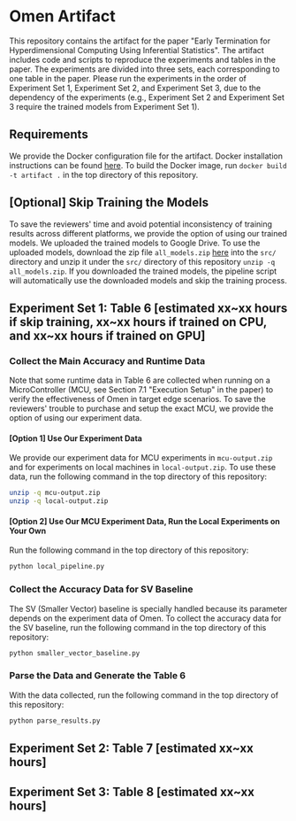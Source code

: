 # Omen Artifact

This repository contains the artifact for the paper "Early Termination for Hyperdimensional Computing Using Inferential Statistics".
The artifact includes code and scripts to reproduce the experiments and tables in the paper. The experiments are divided into three sets, each corresponding to one table in the paper. Please run the experiments in the order of Experiment Set 1, Experiment Set 2, and Experiment Set 3, due to the dependency of the experiments (e.g., Experiment Set 2 and Experiment Set 3 require the trained models from Experiment Set 1).

## Requirements
We provide the Docker configuration file for the artifact.
Docker installation instructions can be found [here](https://docs.docker.com/get-docker/).
To build the Docker image, run `docker build -t artifact .` in the top directory of this repository.

## [Optional] Skip Training the Models
To save the reviewers' time and avoid potential inconsistency of training results across different platforms, we provide the option of using our trained models. We uploaded the trained models to Google Drive. To use the uploaded models, download the zip file `all_models.zip` [here](https://drive.google.com/file/d/1ji3cbdqLh4uGsz0fReg1sh0deip7TMFn/view?usp=sharing) into the `src/` directory and unzip it under the `src/` directory of this repository `unzip -q all_models.zip`.
If you downloaded the trained models, the pipeline script will automatically use the downloaded models and skip the training process.

## Experiment Set 1: Table 6 [estimated xx~xx hours if skip training, xx~xx hours if trained on CPU, and xx~xx hours if trained on GPU]

### Collect the Main Accuracy and Runtime Data
Note that some runtime data in Table 6 are collected when running on a MicroController (MCU, see Section 7.1 "Execution Setup" in the paper) to verify the effectiveness of Omen in target edge scenarios. To save the reviewers' trouble to purchase and setup the exact MCU, we provide the option of using our experiment data.

#### [Option 1] Use Our Experiment Data
We provide our experiment data for MCU experiments in `mcu-output.zip` and for experiments on local machines in `local-output.zip`. To use these data, run the following command in the top directory of this repository:
```bash
unzip -q mcu-output.zip
unzip -q local-output.zip
```

#### [Option 2] Use Our MCU Experiment Data, Run the Local Experiments on Your Own
Run the following command in the top directory of this repository:
```bash
python local_pipeline.py
```

### Collect the Accuracy Data for SV Baseline
The SV (Smaller Vector) baseline is specially handled because its parameter depends on the experiment data of Omen. To collect the accuracy data for the SV baseline, run the following command in the top directory of this repository:
```bash
python smaller_vector_baseline.py
```

### Parse the Data and Generate the Table 6
With the data collected, run the following command in the top directory of this repository:
```bash
python parse_results.py
```

## Experiment Set 2: Table 7 [estimated xx~xx hours]

## Experiment Set 3: Table 8 [estimated xx~xx hours]